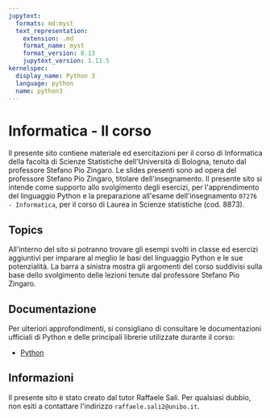 ```yaml
---
jupytext:
  formats: md:myst
  text_representation:
    extension: .md
    format_name: myst
    format_version: 0.13
    jupytext_version: 1.11.5
kernelspec:
  display_name: Python 3
  language: python
  name: python3
---
```


# Informatica - Il corso

Il presente sito contiene materiale ed esercitazioni per il corso di Informatica della facoltà di Scienze Statistiche dell'Università di Bologna, tenuto dal professore Stefano Pio Zingaro. 
Le slides presenti sono ad opera del professore Stefano Pio Zingaro, titolare dell'insegnamento.
Il presente sito si intende come supporto allo svolgimento degli esercizi, per l'apprendimento del linguaggio Python e la preparazione all'esame dell'insegnamento `07276 - Informatica`, per il corso di Laurea in Scienze statistiche (cod. 8873). 

## Topics

All'interno del sito si potranno trovare gli esempi svolti in classe ed esercizi aggiuntivi per imparare al meglio le basi del linguaggio Python e le sue potenzialità.
La barra a sinistra mostra gli argomenti del corso suddivisi sulla base dello svolgimento delle lezioni tenute dal professore Stefano Pio Zingaro.

## Documentazione

Per ulteriori approfondimenti, si consigliano di consultare le documentazioni ufficiali di Python e delle principali librerie utilizzate durante il corso:
- [Python](https://www.python.org/doc/)

## Informazioni

Il presente sito è stato creato dal tutor Raffaele Sali. Per qualsiasi dubbio, non esiti a contattare l'indirizzo `raffaele.sali2@unibo.it`.

